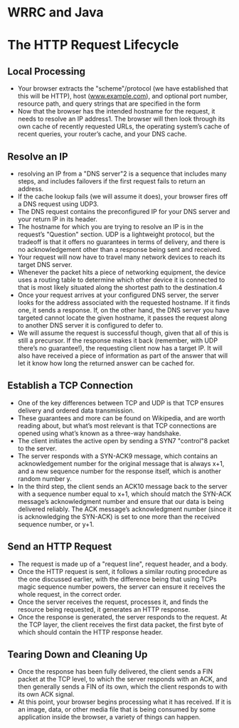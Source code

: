 # WRRC and Java

# The HTTP Request Lifecycle

## Local Processing

* Your browser extracts the "scheme"/protocol (we have established
that this will be HTTP), host (www.example.com),
and optional port number, resource path, and query strings that are specified in the form
* Now that the browser has the intended hostname for the request, it needs to resolve an IP address1. The browser will then look through its own cache of recently requested URLs, the operating system’s cache of recent queries, your router’s cache, and your DNS cache.

## Resolve an IP

*  resolving an IP from a "DNS server"2 is a sequence that includes many steps, and includes failovers if the first request fails to return an address.
* If the cache lookup fails (we will assume it does), your browser fires off a DNS request using UDP3. 
* The DNS request contains the preconfigured IP for your DNS server and your return IP in its header. 
*  The hostname for which you are trying to resolve an IP is in the request’s "Question" section. UDP is a lightweight protocol, but the tradeoff is that it offers no guarantees in terms of delivery, and there is no acknowledgement other than a response being sent and received.
* Your request will now have to travel many network devices to reach its target DNS server. 
* Whenever the packet hits a piece of networking equipment, the device uses a routing table to determine which other device it is connected to that is most likely situated along the shortest path to the destination.4
* Once your request arrives at your configured DNS server, the server looks for the address associated with the requested hostname. If it finds one, it sends a response. If, on the other hand, the DNS server you have targeted cannot locate the given hostname, it passes the request along to another DNS server it is configured to defer to. 
* We will assume the request is successful though, given that all of this is still a precursor. If the response makes it back (remember, with UDP there’s no guarantee!), the requesting client now has a target IP. It will also have received a piece of information as part of the answer that will let it know how long the returned answer can be cached for. 

## Establish a TCP Connection

* One of the key differences between TCP and UDP is that TCP ensures delivery and ordered data transmission.
* These guarantees and more can be found on Wikipedia, and are worth reading about, but what’s most relevant is that TCP connections are opened using what’s known as a three-way handshake.
* The client initiates the active open by sending a SYN7 "control"8 packet to the server.
* The server responds with a SYN-ACK9 message, which contains an acknowledgement number for the original message that is always x+1, and a new sequence number for the response itself, which is another random number y.
* In the third step, the client sends an ACK10 message back to the server with a sequence number equal to x+1, which should match the SYN-ACK message’s acknowledgment number and ensure that our data is being delivered reliably. The ACK message’s acknowledgment number (since it is acknowledging the SYN-ACK) is set to one more than the received sequence number, or y+1.

## Send an HTTP Request

* The request is made up of a "request line", request header, and a body.
* Once the HTTP request is sent, it follows a similar routing procedure as the one discussed earlier, with the difference being that using TCPs magic sequence number powers, the server can ensure it receives the whole request, in the correct order.
* Once the server receives the request, processes it, and finds the resource being requested, it generates an HTTP response. 
* Once the response is generated, the server responds to the request. At the TCP layer, the client receives the first data packet, the first byte of which should contain the HTTP response header. 


## Tearing Down and Cleaning Up

* Once the response has been fully delivered, the client sends a FIN packet at the TCP level, to which the server responds with an ACK, and then generally sends a FIN of its own, which the client responds to with its own ACK signal.
* At this point, your browser begins processing what it has received. If it is an image, data, or other media file that is being consumed by some application inside the browser, a variety of things can happen.
